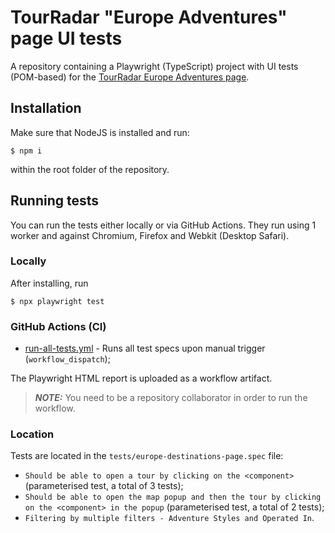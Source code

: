 # TourRadar "Europe Adventures" page UI tests

A repository containing a Playwright (TypeScript) project with UI tests (POM-based) for the [TourRadar Europe Adventures page](https://www.tourradar.com/d/europe#_).

## Installation

Make sure that NodeJS is installed and run:

    $ npm i

within the root folder of the repository.

## Running tests

You can run the tests either locally or via GitHub Actions. They run using 1 worker and against Chromium, Firefox and Webkit (Desktop Safari).

### Locally

After installing, run

    $ npx playwright test

### GitHub Actions (CI)

-   [run-all-tests.yml](https://github.com/nbaldzhiev/tourradar-europe-page-tests/blob/main/.github/workflows/run-all-tests.yml) - Runs all test specs upon manual trigger (`workflow_dispatch`);

The Playwright HTML report is uploaded as a workflow artifact.

> **_NOTE:_** You need to be a repository collaborator in order to run the workflow.

### Location

Tests are located in the `tests/europe-destinations-page.spec` file:

-   `Should be able to open a tour by clicking on the <component>` (parameterised test, a total of 3 tests);
-   `Should be able to open the map popup and then the tour by clicking on the <component> in the popup` (parameterised test, a total of 2 tests);
-   `Filtering by multiple filters - Adventure Styles and Operated In`.
